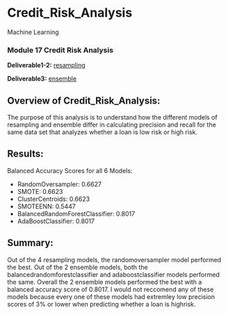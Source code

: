# Credit_Risk_Analysis
 Machine Learning

### Module 17 Credit Risk Analysis
**Deliverable1-2:** [resampling](credit_risk_resampling.ipynb) 

**Deliverable3:** [ensemble](credit_risk_ensemble.ipynb) 

## Overview of Credit_Risk_Analysis:
The purpose of this analysis is to understand how the different models of resampling and ensemble differ in calculating precision and recall for the same data set that analyzes whether a loan is low risk or high risk.

## Results:
Balanced Accuracy Scores for all 6 Models:
- RandomOversampler: 0.6627
- SMOTE: 0.6623 
- ClusterCentroids: 0.6623
- SMOTEENN: 0.5447
- BalancedRandomForestClassifier: 0.8017
- AdaBoostClassifier: 0.8017

## Summary:
Out of the 4 resampling models, the randomoversampler model performed the best. Out of the 2 ensemble models, both the balancedrandomforestclassifier and adaboostclassifier models performed the same. Overall the 2 ensemble models performed the best with a balanced accuracy score of 0.8017.
I would not reccomend any of these models because every one of these models had extremley low precision scores of 3% or lower when predicting whether a loan is highrisk. 

